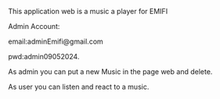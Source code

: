 <p>This application web is a music a player for EMIFI</p>
<p>Admin Account:</p>
  <p>email:adminEmifi@gmail.com </p>
  <p>pwd:admin09052024.</p>
<p>As admin you can put a new Music in the page web and delete.</p>
<p>As user you can listen and react to a music.</p>
